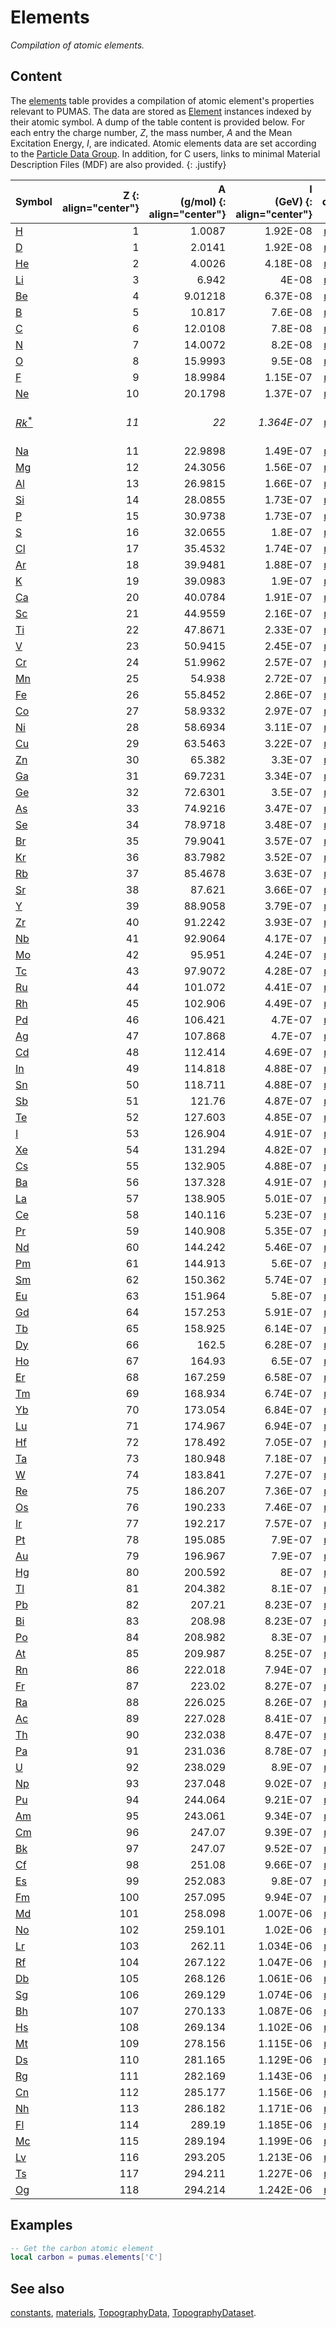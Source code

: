 # Elements
_Compilation of atomic elements._

## Content

The [elements](elements.md) table provides a compilation of atomic element's
properties relevant to PUMAS. The data are stored as
[Element](../physics/Element.md) instances indexed by their atomic symbol. A
dump of the table content is provided below. For each entry the charge number,
*Z*, the mass number, *A* and the Mean Excitation Energy, *I*, are indicated.
Atomic elements data are set according to the [Particle Data
Group](https://pdg.lbl.gov/2020/AtomicNuclearProperties/index.html).  In
addition, for C users, links to minimal Material Description Files (MDF) are
also provided.
{: .justify}


<!-- GENERATED BY PUMAS. DO NOT EDIT BELOW -->
| Symbol | Z {: align="center"} | A <br> (g/mol) {: align="center"} | I <br> (GeV) {: align="center"} | data |
|--|--:|--:|--:|:-:|
| [H](https://pdg.lbl.gov/2020/AtomicNuclearProperties/HTML/hydrogen_gas.html) | 1 | 1.0087 | 1.92E-08 | [mdf](https://github.com/niess/pumas-materials/blob/master/mdf/elements/H.xml) |
| [D](https://pdg.lbl.gov/2020/AtomicNuclearProperties/HTML/deuterium_gas.html) | 1 | 2.0141 | 1.92E-08 | [mdf](https://github.com/niess/pumas-materials/blob/master/mdf/elements/D.xml) |
| [He](https://pdg.lbl.gov/2020/AtomicNuclearProperties/HTML/helium_gas_He.html) | 2 | 4.0026 | 4.18E-08 | [mdf](https://github.com/niess/pumas-materials/blob/master/mdf/elements/He.xml) |
| [Li](https://pdg.lbl.gov/2020/AtomicNuclearProperties/HTML/lithium_Li.html) | 3 | 6.942 | 4E-08 | [mdf](https://github.com/niess/pumas-materials/blob/master/mdf/elements/Li.xml) |
| [Be](https://pdg.lbl.gov/2020/AtomicNuclearProperties/HTML/beryllium_Be.html) | 4 | 9.01218 | 6.37E-08 | [mdf](https://github.com/niess/pumas-materials/blob/master/mdf/elements/Be.xml) |
| [B](https://pdg.lbl.gov/2020/AtomicNuclearProperties/HTML/boron_B.html) | 5 | 10.817 | 7.6E-08 | [mdf](https://github.com/niess/pumas-materials/blob/master/mdf/elements/B.xml) |
| [C](https://pdg.lbl.gov/2020/AtomicNuclearProperties/HTML/carbon_amorphous_C.html) | 6 | 12.0108 | 7.8E-08 | [mdf](https://github.com/niess/pumas-materials/blob/master/mdf/elements/C.xml) |
| [N](https://pdg.lbl.gov/2020/AtomicNuclearProperties/HTML/nitrogen_gas.html) | 7 | 14.0072 | 8.2E-08 | [mdf](https://github.com/niess/pumas-materials/blob/master/mdf/elements/N.xml) |
| [O](https://pdg.lbl.gov/2020/AtomicNuclearProperties/HTML/oxygen_gas.html) | 8 | 15.9993 | 9.5E-08 | [mdf](https://github.com/niess/pumas-materials/blob/master/mdf/elements/O.xml) |
| [F](https://pdg.lbl.gov/2020/AtomicNuclearProperties/HTML/fluorine_gas.html) | 9 | 18.9984 | 1.15E-07 | [mdf](https://github.com/niess/pumas-materials/blob/master/mdf/elements/F.xml) |
| [Ne](https://pdg.lbl.gov/2020/AtomicNuclearProperties/HTML/neon_gas_Ne.html) | 10 | 20.1798 | 1.37E-07 | [mdf](https://github.com/niess/pumas-materials/blob/master/mdf/elements/Ne.xml) |
| [_Rk_<sup>*</sup>](https://pdg.lbl.gov/2020/AtomicNuclearProperties/standardrock.html) | _11_ | _22_ | _1.364E-07_ | &nbsp; [mdf](https://github.com/niess/pumas-materials/blob/master/mdf/elements/Rk.xml) &nbsp; |
| [Na](https://pdg.lbl.gov/2020/AtomicNuclearProperties/HTML/sodium_Na.html) | 11 | 22.9898 | 1.49E-07 | [mdf](https://github.com/niess/pumas-materials/blob/master/mdf/elements/Na.xml) |
| [Mg](https://pdg.lbl.gov/2020/AtomicNuclearProperties/HTML/magnesium_Mg.html) | 12 | 24.3056 | 1.56E-07 | [mdf](https://github.com/niess/pumas-materials/blob/master/mdf/elements/Mg.xml) |
| [Al](https://pdg.lbl.gov/2020/AtomicNuclearProperties/HTML/aluminum_Al.html) | 13 | 26.9815 | 1.66E-07 | [mdf](https://github.com/niess/pumas-materials/blob/master/mdf/elements/Al.xml) |
| [Si](https://pdg.lbl.gov/2020/AtomicNuclearProperties/HTML/silicon_Si.html) | 14 | 28.0855 | 1.73E-07 | [mdf](https://github.com/niess/pumas-materials/blob/master/mdf/elements/Si.xml) |
| [P](https://pdg.lbl.gov/2020/AtomicNuclearProperties/HTML/phosphorus_P.html) | 15 | 30.9738 | 1.73E-07 | [mdf](https://github.com/niess/pumas-materials/blob/master/mdf/elements/P.xml) |
| [S](https://pdg.lbl.gov/2020/AtomicNuclearProperties/HTML/sulfur_S.html) | 16 | 32.0655 | 1.8E-07 | [mdf](https://github.com/niess/pumas-materials/blob/master/mdf/elements/S.xml) |
| [Cl](https://pdg.lbl.gov/2020/AtomicNuclearProperties/HTML/chlorine_gas.html) | 17 | 35.4532 | 1.74E-07 | [mdf](https://github.com/niess/pumas-materials/blob/master/mdf/elements/Cl.xml) |
| [Ar](https://pdg.lbl.gov/2020/AtomicNuclearProperties/HTML/argon_gas_Ar.html) | 18 | 39.9481 | 1.88E-07 | [mdf](https://github.com/niess/pumas-materials/blob/master/mdf/elements/Ar.xml) |
| [K](https://pdg.lbl.gov/2020/AtomicNuclearProperties/HTML/potassium_K.html) | 19 | 39.0983 | 1.9E-07 | [mdf](https://github.com/niess/pumas-materials/blob/master/mdf/elements/K.xml) |
| [Ca](https://pdg.lbl.gov/2020/AtomicNuclearProperties/HTML/calcium_Ca.html) | 20 | 40.0784 | 1.91E-07 | [mdf](https://github.com/niess/pumas-materials/blob/master/mdf/elements/Ca.xml) |
| [Sc](https://pdg.lbl.gov/2020/AtomicNuclearProperties/HTML/scandium_Sc.html) | 21 | 44.9559 | 2.16E-07 | [mdf](https://github.com/niess/pumas-materials/blob/master/mdf/elements/Sc.xml) |
| [Ti](https://pdg.lbl.gov/2020/AtomicNuclearProperties/HTML/titanium_Ti.html) | 22 | 47.8671 | 2.33E-07 | [mdf](https://github.com/niess/pumas-materials/blob/master/mdf/elements/Ti.xml) |
| [V](https://pdg.lbl.gov/2020/AtomicNuclearProperties/HTML/vanadium_V.html) | 23 | 50.9415 | 2.45E-07 | [mdf](https://github.com/niess/pumas-materials/blob/master/mdf/elements/V.xml) |
| [Cr](https://pdg.lbl.gov/2020/AtomicNuclearProperties/HTML/chromium_Cr.html) | 24 | 51.9962 | 2.57E-07 | [mdf](https://github.com/niess/pumas-materials/blob/master/mdf/elements/Cr.xml) |
| [Mn](https://pdg.lbl.gov/2020/AtomicNuclearProperties/HTML/manganese_Mn.html) | 25 | 54.938 | 2.72E-07 | [mdf](https://github.com/niess/pumas-materials/blob/master/mdf/elements/Mn.xml) |
| [Fe](https://pdg.lbl.gov/2020/AtomicNuclearProperties/HTML/iron_Fe.html) | 26 | 55.8452 | 2.86E-07 | [mdf](https://github.com/niess/pumas-materials/blob/master/mdf/elements/Fe.xml) |
| [Co](https://pdg.lbl.gov/2020/AtomicNuclearProperties/HTML/cobalt_Co.html) | 27 | 58.9332 | 2.97E-07 | [mdf](https://github.com/niess/pumas-materials/blob/master/mdf/elements/Co.xml) |
| [Ni](https://pdg.lbl.gov/2020/AtomicNuclearProperties/HTML/nickel_Ni.html) | 28 | 58.6934 | 3.11E-07 | [mdf](https://github.com/niess/pumas-materials/blob/master/mdf/elements/Ni.xml) |
| [Cu](https://pdg.lbl.gov/2020/AtomicNuclearProperties/HTML/copper_Cu.html) | 29 | 63.5463 | 3.22E-07 | [mdf](https://github.com/niess/pumas-materials/blob/master/mdf/elements/Cu.xml) |
| [Zn](https://pdg.lbl.gov/2020/AtomicNuclearProperties/HTML/zinc_Zn.html) | 30 | 65.382 | 3.3E-07 | [mdf](https://github.com/niess/pumas-materials/blob/master/mdf/elements/Zn.xml) |
| [Ga](https://pdg.lbl.gov/2020/AtomicNuclearProperties/HTML/gallium_Ga.html) | 31 | 69.7231 | 3.34E-07 | [mdf](https://github.com/niess/pumas-materials/blob/master/mdf/elements/Ga.xml) |
| [Ge](https://pdg.lbl.gov/2020/AtomicNuclearProperties/HTML/germanium_Ge.html) | 32 | 72.6301 | 3.5E-07 | [mdf](https://github.com/niess/pumas-materials/blob/master/mdf/elements/Ge.xml) |
| [As](https://pdg.lbl.gov/2020/AtomicNuclearProperties/HTML/arsenic_As.html) | 33 | 74.9216 | 3.47E-07 | [mdf](https://github.com/niess/pumas-materials/blob/master/mdf/elements/As.xml) |
| [Se](https://pdg.lbl.gov/2020/AtomicNuclearProperties/HTML/selenium_Se.html) | 34 | 78.9718 | 3.48E-07 | [mdf](https://github.com/niess/pumas-materials/blob/master/mdf/elements/Se.xml) |
| [Br](https://pdg.lbl.gov/2020/AtomicNuclearProperties/HTML/liquid_bromine.html) | 35 | 79.9041 | 3.57E-07 | [mdf](https://github.com/niess/pumas-materials/blob/master/mdf/elements/Br.xml) |
| [Kr](https://pdg.lbl.gov/2020/AtomicNuclearProperties/HTML/krypton_gas_Kr.html) | 36 | 83.7982 | 3.52E-07 | [mdf](https://github.com/niess/pumas-materials/blob/master/mdf/elements/Kr.xml) |
| [Rb](https://pdg.lbl.gov/2020/AtomicNuclearProperties/HTML/rubidium_Rb.html) | 37 | 85.4678 | 3.63E-07 | [mdf](https://github.com/niess/pumas-materials/blob/master/mdf/elements/Rb.xml) |
| [Sr](https://pdg.lbl.gov/2020/AtomicNuclearProperties/HTML/strontium_Sr.html) | 38 | 87.621 | 3.66E-07 | [mdf](https://github.com/niess/pumas-materials/blob/master/mdf/elements/Sr.xml) |
| [Y](https://pdg.lbl.gov/2020/AtomicNuclearProperties/HTML/yttrium_Y.html) | 39 | 88.9058 | 3.79E-07 | [mdf](https://github.com/niess/pumas-materials/blob/master/mdf/elements/Y.xml) |
| [Zr](https://pdg.lbl.gov/2020/AtomicNuclearProperties/HTML/zirconium_Zr.html) | 40 | 91.2242 | 3.93E-07 | [mdf](https://github.com/niess/pumas-materials/blob/master/mdf/elements/Zr.xml) |
| [Nb](https://pdg.lbl.gov/2020/AtomicNuclearProperties/HTML/niobium_Nb.html) | 41 | 92.9064 | 4.17E-07 | [mdf](https://github.com/niess/pumas-materials/blob/master/mdf/elements/Nb.xml) |
| [Mo](https://pdg.lbl.gov/2020/AtomicNuclearProperties/HTML/molybdenum_Mo.html) | 42 | 95.951 | 4.24E-07 | [mdf](https://github.com/niess/pumas-materials/blob/master/mdf/elements/Mo.xml) |
| [Tc](https://pdg.lbl.gov/2020/AtomicNuclearProperties/HTML/technetium_Tc.html) | 43 | 97.9072 | 4.28E-07 | [mdf](https://github.com/niess/pumas-materials/blob/master/mdf/elements/Tc.xml) |
| [Ru](https://pdg.lbl.gov/2020/AtomicNuclearProperties/HTML/ruthenium_Ru.html) | 44 | 101.072 | 4.41E-07 | [mdf](https://github.com/niess/pumas-materials/blob/master/mdf/elements/Ru.xml) |
| [Rh](https://pdg.lbl.gov/2020/AtomicNuclearProperties/HTML/rhodium_Rh.html) | 45 | 102.906 | 4.49E-07 | [mdf](https://github.com/niess/pumas-materials/blob/master/mdf/elements/Rh.xml) |
| [Pd](https://pdg.lbl.gov/2020/AtomicNuclearProperties/HTML/palladium_Pd.html) | 46 | 106.421 | 4.7E-07 | [mdf](https://github.com/niess/pumas-materials/blob/master/mdf/elements/Pd.xml) |
| [Ag](https://pdg.lbl.gov/2020/AtomicNuclearProperties/HTML/silver_Ag.html) | 47 | 107.868 | 4.7E-07 | [mdf](https://github.com/niess/pumas-materials/blob/master/mdf/elements/Ag.xml) |
| [Cd](https://pdg.lbl.gov/2020/AtomicNuclearProperties/HTML/cadmium_Cd.html) | 48 | 112.414 | 4.69E-07 | [mdf](https://github.com/niess/pumas-materials/blob/master/mdf/elements/Cd.xml) |
| [In](https://pdg.lbl.gov/2020/AtomicNuclearProperties/HTML/indium_In.html) | 49 | 114.818 | 4.88E-07 | [mdf](https://github.com/niess/pumas-materials/blob/master/mdf/elements/In.xml) |
| [Sn](https://pdg.lbl.gov/2020/AtomicNuclearProperties/HTML/tin_Sn.html) | 50 | 118.711 | 4.88E-07 | [mdf](https://github.com/niess/pumas-materials/blob/master/mdf/elements/Sn.xml) |
| [Sb](https://pdg.lbl.gov/2020/AtomicNuclearProperties/HTML/antimony_Sb.html) | 51 | 121.76 | 4.87E-07 | [mdf](https://github.com/niess/pumas-materials/blob/master/mdf/elements/Sb.xml) |
| [Te](https://pdg.lbl.gov/2020/AtomicNuclearProperties/HTML/tellurium_Te.html) | 52 | 127.603 | 4.85E-07 | [mdf](https://github.com/niess/pumas-materials/blob/master/mdf/elements/Te.xml) |
| [I](https://pdg.lbl.gov/2020/AtomicNuclearProperties/HTML/iodine_I.html) | 53 | 126.904 | 4.91E-07 | [mdf](https://github.com/niess/pumas-materials/blob/master/mdf/elements/I.xml) |
| [Xe](https://pdg.lbl.gov/2020/AtomicNuclearProperties/HTML/xenon_gas_Xe.html) | 54 | 131.294 | 4.82E-07 | [mdf](https://github.com/niess/pumas-materials/blob/master/mdf/elements/Xe.xml) |
| [Cs](https://pdg.lbl.gov/2020/AtomicNuclearProperties/HTML/caesium_Cs.html) | 55 | 132.905 | 4.88E-07 | [mdf](https://github.com/niess/pumas-materials/blob/master/mdf/elements/Cs.xml) |
| [Ba](https://pdg.lbl.gov/2020/AtomicNuclearProperties/HTML/barium_Ba.html) | 56 | 137.328 | 4.91E-07 | [mdf](https://github.com/niess/pumas-materials/blob/master/mdf/elements/Ba.xml) |
| [La](https://pdg.lbl.gov/2020/AtomicNuclearProperties/HTML/lanthanum_La.html) | 57 | 138.905 | 5.01E-07 | [mdf](https://github.com/niess/pumas-materials/blob/master/mdf/elements/La.xml) |
| [Ce](https://pdg.lbl.gov/2020/AtomicNuclearProperties/HTML/cerium_Ce.html) | 58 | 140.116 | 5.23E-07 | [mdf](https://github.com/niess/pumas-materials/blob/master/mdf/elements/Ce.xml) |
| [Pr](https://pdg.lbl.gov/2020/AtomicNuclearProperties/HTML/praseodymium_Pr.html) | 59 | 140.908 | 5.35E-07 | [mdf](https://github.com/niess/pumas-materials/blob/master/mdf/elements/Pr.xml) |
| [Nd](https://pdg.lbl.gov/2020/AtomicNuclearProperties/HTML/neodymium_Nd.html) | 60 | 144.242 | 5.46E-07 | [mdf](https://github.com/niess/pumas-materials/blob/master/mdf/elements/Nd.xml) |
| [Pm](https://pdg.lbl.gov/2020/AtomicNuclearProperties/HTML/promethium_Pm.html) | 61 | 144.913 | 5.6E-07 | [mdf](https://github.com/niess/pumas-materials/blob/master/mdf/elements/Pm.xml) |
| [Sm](https://pdg.lbl.gov/2020/AtomicNuclearProperties/HTML/samarium_Sm.html) | 62 | 150.362 | 5.74E-07 | [mdf](https://github.com/niess/pumas-materials/blob/master/mdf/elements/Sm.xml) |
| [Eu](https://pdg.lbl.gov/2020/AtomicNuclearProperties/HTML/europium_Eu.html) | 63 | 151.964 | 5.8E-07 | [mdf](https://github.com/niess/pumas-materials/blob/master/mdf/elements/Eu.xml) |
| [Gd](https://pdg.lbl.gov/2020/AtomicNuclearProperties/HTML/gadolinium_Gd.html) | 64 | 157.253 | 5.91E-07 | [mdf](https://github.com/niess/pumas-materials/blob/master/mdf/elements/Gd.xml) |
| [Tb](https://pdg.lbl.gov/2020/AtomicNuclearProperties/HTML/terbium_Tb.html) | 65 | 158.925 | 6.14E-07 | [mdf](https://github.com/niess/pumas-materials/blob/master/mdf/elements/Tb.xml) |
| [Dy](https://pdg.lbl.gov/2020/AtomicNuclearProperties/HTML/dysprosium_Dy.html) | 66 | 162.5 | 6.28E-07 | [mdf](https://github.com/niess/pumas-materials/blob/master/mdf/elements/Dy.xml) |
| [Ho](https://pdg.lbl.gov/2020/AtomicNuclearProperties/HTML/holmium_Ho.html) | 67 | 164.93 | 6.5E-07 | [mdf](https://github.com/niess/pumas-materials/blob/master/mdf/elements/Ho.xml) |
| [Er](https://pdg.lbl.gov/2020/AtomicNuclearProperties/HTML/erbium_Er.html) | 68 | 167.259 | 6.58E-07 | [mdf](https://github.com/niess/pumas-materials/blob/master/mdf/elements/Er.xml) |
| [Tm](https://pdg.lbl.gov/2020/AtomicNuclearProperties/HTML/thulium_Tm.html) | 69 | 168.934 | 6.74E-07 | [mdf](https://github.com/niess/pumas-materials/blob/master/mdf/elements/Tm.xml) |
| [Yb](https://pdg.lbl.gov/2020/AtomicNuclearProperties/HTML/ytterbium_Yb.html) | 70 | 173.054 | 6.84E-07 | [mdf](https://github.com/niess/pumas-materials/blob/master/mdf/elements/Yb.xml) |
| [Lu](https://pdg.lbl.gov/2020/AtomicNuclearProperties/HTML/lutetium_Lu.html) | 71 | 174.967 | 6.94E-07 | [mdf](https://github.com/niess/pumas-materials/blob/master/mdf/elements/Lu.xml) |
| [Hf](https://pdg.lbl.gov/2020/AtomicNuclearProperties/HTML/hafnium_Hf.html) | 72 | 178.492 | 7.05E-07 | [mdf](https://github.com/niess/pumas-materials/blob/master/mdf/elements/Hf.xml) |
| [Ta](https://pdg.lbl.gov/2020/AtomicNuclearProperties/HTML/tantalum_Ta.html) | 73 | 180.948 | 7.18E-07 | [mdf](https://github.com/niess/pumas-materials/blob/master/mdf/elements/Ta.xml) |
| [W](https://pdg.lbl.gov/2020/AtomicNuclearProperties/HTML/tungsten_W.html) | 74 | 183.841 | 7.27E-07 | [mdf](https://github.com/niess/pumas-materials/blob/master/mdf/elements/W.xml) |
| [Re](https://pdg.lbl.gov/2020/AtomicNuclearProperties/HTML/rhenium_Re.html) | 75 | 186.207 | 7.36E-07 | [mdf](https://github.com/niess/pumas-materials/blob/master/mdf/elements/Re.xml) |
| [Os](https://pdg.lbl.gov/2020/AtomicNuclearProperties/HTML/osmium_Os.html) | 76 | 190.233 | 7.46E-07 | [mdf](https://github.com/niess/pumas-materials/blob/master/mdf/elements/Os.xml) |
| [Ir](https://pdg.lbl.gov/2020/AtomicNuclearProperties/HTML/iridium_Ir.html) | 77 | 192.217 | 7.57E-07 | [mdf](https://github.com/niess/pumas-materials/blob/master/mdf/elements/Ir.xml) |
| [Pt](https://pdg.lbl.gov/2020/AtomicNuclearProperties/HTML/platinum_Pt.html) | 78 | 195.085 | 7.9E-07 | [mdf](https://github.com/niess/pumas-materials/blob/master/mdf/elements/Pt.xml) |
| [Au](https://pdg.lbl.gov/2020/AtomicNuclearProperties/HTML/gold_Au.html) | 79 | 196.967 | 7.9E-07 | [mdf](https://github.com/niess/pumas-materials/blob/master/mdf/elements/Au.xml) |
| [Hg](https://pdg.lbl.gov/2020/AtomicNuclearProperties/HTML/mercury_Hg.html) | 80 | 200.592 | 8E-07 | [mdf](https://github.com/niess/pumas-materials/blob/master/mdf/elements/Hg.xml) |
| [Tl](https://pdg.lbl.gov/2020/AtomicNuclearProperties/HTML/thallium_Tl.html) | 81 | 204.382 | 8.1E-07 | [mdf](https://github.com/niess/pumas-materials/blob/master/mdf/elements/Tl.xml) |
| [Pb](https://pdg.lbl.gov/2020/AtomicNuclearProperties/HTML/lead_Pb.html) | 82 | 207.21 | 8.23E-07 | [mdf](https://github.com/niess/pumas-materials/blob/master/mdf/elements/Pb.xml) |
| [Bi](https://pdg.lbl.gov/2020/AtomicNuclearProperties/HTML/bismuth_Bi.html) | 83 | 208.98 | 8.23E-07 | [mdf](https://github.com/niess/pumas-materials/blob/master/mdf/elements/Bi.xml) |
| [Po](https://pdg.lbl.gov/2020/AtomicNuclearProperties/HTML/polonium_Po.html) | 84 | 208.982 | 8.3E-07 | [mdf](https://github.com/niess/pumas-materials/blob/master/mdf/elements/Po.xml) |
| [At](https://pdg.lbl.gov/2020/AtomicNuclearProperties/HTML/astatine_At.html) | 85 | 209.987 | 8.25E-07 | [mdf](https://github.com/niess/pumas-materials/blob/master/mdf/elements/At.xml) |
| [Rn](https://pdg.lbl.gov/2020/AtomicNuclearProperties/HTML/radon_Rn.html) | 86 | 222.018 | 7.94E-07 | [mdf](https://github.com/niess/pumas-materials/blob/master/mdf/elements/Rn.xml) |
| [Fr](https://pdg.lbl.gov/2020/AtomicNuclearProperties/HTML/francium_Fr.html) | 87 | 223.02 | 8.27E-07 | [mdf](https://github.com/niess/pumas-materials/blob/master/mdf/elements/Fr.xml) |
| [Ra](https://pdg.lbl.gov/2020/AtomicNuclearProperties/HTML/radium_Ra.html) | 88 | 226.025 | 8.26E-07 | [mdf](https://github.com/niess/pumas-materials/blob/master/mdf/elements/Ra.xml) |
| [Ac](https://pdg.lbl.gov/2020/AtomicNuclearProperties/HTML/actinium_Ac.html) | 89 | 227.028 | 8.41E-07 | [mdf](https://github.com/niess/pumas-materials/blob/master/mdf/elements/Ac.xml) |
| [Th](https://pdg.lbl.gov/2020/AtomicNuclearProperties/HTML/thorium_Th.html) | 90 | 232.038 | 8.47E-07 | [mdf](https://github.com/niess/pumas-materials/blob/master/mdf/elements/Th.xml) |
| [Pa](https://pdg.lbl.gov/2020/AtomicNuclearProperties/HTML/protactinium_Pa.html) | 91 | 231.036 | 8.78E-07 | [mdf](https://github.com/niess/pumas-materials/blob/master/mdf/elements/Pa.xml) |
| [U](https://pdg.lbl.gov/2020/AtomicNuclearProperties/HTML/uranium_U.html) | 92 | 238.029 | 8.9E-07 | [mdf](https://github.com/niess/pumas-materials/blob/master/mdf/elements/U.xml) |
| [Np](https://pdg.lbl.gov/2020/AtomicNuclearProperties/HTML/neptunium_Np.html) | 93 | 237.048 | 9.02E-07 | [mdf](https://github.com/niess/pumas-materials/blob/master/mdf/elements/Np.xml) |
| [Pu](https://pdg.lbl.gov/2020/AtomicNuclearProperties/HTML/plutonium_Pu.html) | 94 | 244.064 | 9.21E-07 | [mdf](https://github.com/niess/pumas-materials/blob/master/mdf/elements/Pu.xml) |
| [Am](https://pdg.lbl.gov/2020/AtomicNuclearProperties/HTML/americium_Am.html) | 95 | 243.061 | 9.34E-07 | [mdf](https://github.com/niess/pumas-materials/blob/master/mdf/elements/Am.xml) |
| [Cm](https://pdg.lbl.gov/2020/AtomicNuclearProperties/HTML/curium_Cm.html) | 96 | 247.07 | 9.39E-07 | [mdf](https://github.com/niess/pumas-materials/blob/master/mdf/elements/Cm.xml) |
| [Bk](https://pdg.lbl.gov/2020/AtomicNuclearProperties/HTML/berkelium_Bk.html) | 97 | 247.07 | 9.52E-07 | [mdf](https://github.com/niess/pumas-materials/blob/master/mdf/elements/Bk.xml) |
| [Cf](https://pdg.lbl.gov/2020/AtomicNuclearProperties/HTML/californium_Cf.html) | 98 | 251.08 | 9.66E-07 | [mdf](https://github.com/niess/pumas-materials/blob/master/mdf/elements/Cf.xml) |
| [Es](https://pdg.lbl.gov/2020/AtomicNuclearProperties/HTML/einsteinium_Es.html) | 99 | 252.083 | 9.8E-07 | [mdf](https://github.com/niess/pumas-materials/blob/master/mdf/elements/Es.xml) |
| [Fm](https://pdg.lbl.gov/2020/AtomicNuclearProperties/HTML/fermium_Fm.html) | 100 | 257.095 | 9.94E-07 | [mdf](https://github.com/niess/pumas-materials/blob/master/mdf/elements/Fm.xml) |
| [Md](https://pdg.lbl.gov/2020/AtomicNuclearProperties/HTML/mendelevium_Md.html) | 101 | 258.098 | 1.007E-06 | [mdf](https://github.com/niess/pumas-materials/blob/master/mdf/elements/Md.xml) |
| [No](https://pdg.lbl.gov/2020/AtomicNuclearProperties/HTML/nobelium_No.html) | 102 | 259.101 | 1.02E-06 | [mdf](https://github.com/niess/pumas-materials/blob/master/mdf/elements/No.xml) |
| [Lr](https://pdg.lbl.gov/2020/AtomicNuclearProperties/HTML/lawrencium_Lr.html) | 103 | 262.11 | 1.034E-06 | [mdf](https://github.com/niess/pumas-materials/blob/master/mdf/elements/Lr.xml) |
| [Rf](https://pdg.lbl.gov/2020/AtomicNuclearProperties/HTML/rutherfordium_Rf.html) | 104 | 267.122 | 1.047E-06 | [mdf](https://github.com/niess/pumas-materials/blob/master/mdf/elements/Rf.xml) |
| [Db](https://pdg.lbl.gov/2020/AtomicNuclearProperties/HTML/dubnium_Db.html) | 105 | 268.126 | 1.061E-06 | [mdf](https://github.com/niess/pumas-materials/blob/master/mdf/elements/Db.xml) |
| [Sg](https://pdg.lbl.gov/2020/AtomicNuclearProperties/HTML/seaborgium_Sg.html) | 106 | 269.129 | 1.074E-06 | [mdf](https://github.com/niess/pumas-materials/blob/master/mdf/elements/Sg.xml) |
| [Bh](https://pdg.lbl.gov/2020/AtomicNuclearProperties/HTML/bohrium_Bh.html) | 107 | 270.133 | 1.087E-06 | [mdf](https://github.com/niess/pumas-materials/blob/master/mdf/elements/Bh.xml) |
| [Hs](https://pdg.lbl.gov/2020/AtomicNuclearProperties/HTML/hassium_Hs.html) | 108 | 269.134 | 1.102E-06 | [mdf](https://github.com/niess/pumas-materials/blob/master/mdf/elements/Hs.xml) |
| [Mt](https://pdg.lbl.gov/2020/AtomicNuclearProperties/HTML/meitnerium_Mt.html) | 109 | 278.156 | 1.115E-06 | [mdf](https://github.com/niess/pumas-materials/blob/master/mdf/elements/Mt.xml) |
| [Ds](https://pdg.lbl.gov/2020/AtomicNuclearProperties/HTML/darmstadtium_Ds.html) | 110 | 281.165 | 1.129E-06 | [mdf](https://github.com/niess/pumas-materials/blob/master/mdf/elements/Ds.xml) |
| [Rg](https://pdg.lbl.gov/2020/AtomicNuclearProperties/HTML/roentgenium_Rg.html) | 111 | 282.169 | 1.143E-06 | [mdf](https://github.com/niess/pumas-materials/blob/master/mdf/elements/Rg.xml) |
| [Cn](https://pdg.lbl.gov/2020/AtomicNuclearProperties/HTML/copernicium_Cn.html) | 112 | 285.177 | 1.156E-06 | [mdf](https://github.com/niess/pumas-materials/blob/master/mdf/elements/Cn.xml) |
| [Nh](https://pdg.lbl.gov/2020/AtomicNuclearProperties/HTML/nihonium_Nh.html) | 113 | 286.182 | 1.171E-06 | [mdf](https://github.com/niess/pumas-materials/blob/master/mdf/elements/Nh.xml) |
| [Fl](https://pdg.lbl.gov/2020/AtomicNuclearProperties/HTML/flerovium_Fl.html) | 114 | 289.19 | 1.185E-06 | [mdf](https://github.com/niess/pumas-materials/blob/master/mdf/elements/Fl.xml) |
| [Mc](https://pdg.lbl.gov/2020/AtomicNuclearProperties/HTML/moscovium_Mc.html) | 115 | 289.194 | 1.199E-06 | [mdf](https://github.com/niess/pumas-materials/blob/master/mdf/elements/Mc.xml) |
| [Lv](https://pdg.lbl.gov/2020/AtomicNuclearProperties/HTML/livermorium_Lv.html) | 116 | 293.205 | 1.213E-06 | [mdf](https://github.com/niess/pumas-materials/blob/master/mdf/elements/Lv.xml) |
| [Ts](https://pdg.lbl.gov/2020/AtomicNuclearProperties/HTML/tennessine_Ts.html) | 117 | 294.211 | 1.227E-06 | [mdf](https://github.com/niess/pumas-materials/blob/master/mdf/elements/Ts.xml) |
| [Og](https://pdg.lbl.gov/2020/AtomicNuclearProperties/HTML/oganesson_Og.html) | 118 | 294.214 | 1.242E-06 | [mdf](https://github.com/niess/pumas-materials/blob/master/mdf/elements/Og.xml) |
<!-- END OF GENERATION. YOU CAN EDIT BELOW -->

## Examples

``` lua
-- Get the carbon atomic element
local carbon = pumas.elements['C']
```

## See also

[constants](constants.md),
[materials](materials.md),
[TopographyData](TopographyData.md),
[TopographyDataset](TopographyDataset.md).
